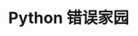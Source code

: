---
category: python
published: true
layout: post
title: Python 错误家园
description: 收集亲历过的python错误及相关解决方法
---